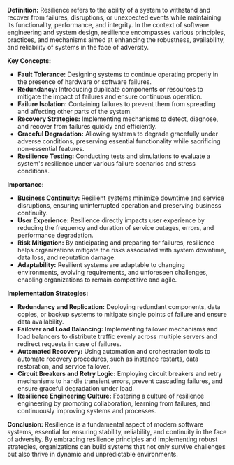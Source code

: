 **Definition:** Resilience refers to the ability of a system to withstand and recover from failures, disruptions, or unexpected events while maintaining its functionality, performance, and integrity. In the context of software engineering and system design, resilience encompasses various principles, practices, and mechanisms aimed at enhancing the robustness, availability, and reliability of systems in the face of adversity.

**Key Concepts:**

- **Fault Tolerance:** Designing systems to continue operating properly in the presence of hardware or software failures.
- **Redundancy:** Introducing duplicate components or resources to mitigate the impact of failures and ensure continuous operation.
- **Failure Isolation:** Containing failures to prevent them from spreading and affecting other parts of the system.
- **Recovery Strategies:** Implementing mechanisms to detect, diagnose, and recover from failures quickly and efficiently.
- **Graceful Degradation:** Allowing systems to degrade gracefully under adverse conditions, preserving essential functionality while sacrificing non-essential features.
- **Resilience Testing:** Conducting tests and simulations to evaluate a system's resilience under various failure scenarios and stress conditions.

**Importance:**

- **Business Continuity:** Resilient systems minimize downtime and service disruptions, ensuring uninterrupted operation and preserving business continuity.
- **User Experience:** Resilience directly impacts user experience by reducing the frequency and duration of service outages, errors, and performance degradation.
- **Risk Mitigation:** By anticipating and preparing for failures, resilience helps organizations mitigate the risks associated with system downtime, data loss, and reputation damage.
- **Adaptability:** Resilient systems are adaptable to changing environments, evolving requirements, and unforeseen challenges, enabling organizations to remain competitive and agile.

**Implementation Strategies:**

- **Redundancy and Replication:** Deploying redundant components, data copies, or backup systems to mitigate single points of failure and ensure data availability.
- **Failover and Load Balancing:** Implementing failover mechanisms and load balancers to distribute traffic evenly across multiple servers and redirect requests in case of failures.
- **Automated Recovery:** Using automation and orchestration tools to automate recovery procedures, such as instance restarts, data restoration, and service failover.
- **Circuit Breakers and Retry Logic:** Employing circuit breakers and retry mechanisms to handle transient errors, prevent cascading failures, and ensure graceful degradation under load.
- **Resilience Engineering Culture:** Fostering a culture of resilience engineering by promoting collaboration, learning from failures, and continuously improving systems and processes.

**Conclusion:** Resilience is a fundamental aspect of modern software systems, essential for ensuring stability, reliability, and continuity in the face of adversity. By embracing resilience principles and implementing robust strategies, organizations can build systems that not only survive challenges but also thrive in dynamic and unpredictable environments.